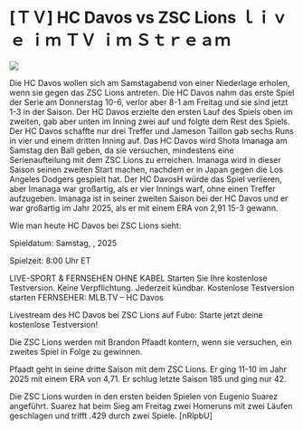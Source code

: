 # [ＴＶ] HC Davos vs ZSC Lions ｌｉｖｅ ｉｍ ＴＶ ｉｍ Ｓｔｒｅａｍ  
  
  
[![](https://i.imgur.com/qSNzIqt.png)](https://movie.rssnews.media/PxWjHLc.php)  
  
Die HC Davos wollen sich am Samstagabend von einer Niederlage erholen, wenn sie gegen das ZSC Lions antreten. Die HC Davos nahm das erste Spiel der Serie am Donnerstag 10-6, verlor aber 8-1 am Freitag und sie sind jetzt 1-3 in der Saison. Der HC Davos erzielte den ersten Lauf des Spiels oben im zweiten, gab aber unten im Inning zwei auf und folgte dem Rest des Spiels. Der HC Davos schaffte nur drei Treffer und Jameson Taillon gab sechs Runs in vier und einem dritten Inning auf. Das HC Davos wird Shota Imanaga am Samstag den Ball geben, da sie versuchen, mindestens eine Serienaufteilung mit dem ZSC Lions zu erreichen. Imanaga wird in dieser Saison seinen zweiten Start machen, nachdem er in Japan gegen die Los Angeles Dodgers gespielt hat. Der HC DavosH würde das Spiel verlieren, aber Imanaga war großartig, als er vier Innings warf, ohne einen Treffer aufzugeben. Imanaga ist in seiner zweiten Saison bei der HC Davos und er war großartig im Jahr 2025, als er mit einem ERA von 2,91 15-3 gewann.

Wie man heute HC Davos bei ZSC Lions sieht:

Spieldatum: Samstag, , 2025

Spielzeit: 8:00 Uhr ET

LIVE-SPORT & FERNSEHEN OHNE KABEL
Starten Sie Ihre kostenlose Testversion. Keine Verpflichtung. Jederzeit kündbar.
Kostenlose Testversion starten
FERNSEHER: MLB.TV – HC Davos

Livestream des HC Davos bei ZSC Lions auf Fubo: Starte jetzt deine kostenlose Testversion!

Die ZSC Lions werden mit Brandon Pfaadt kontern, wenn sie versuchen, ein zweites Spiel in Folge zu gewinnen.

Pfaadt geht in seine dritte Saison mit dem ZSC Lions. Er ging 11-10 im Jahr 2025 mit einem ERA von 4,71. Er schlug letzte Saison 185 und ging nur 42.

Die ZSC Lions wurden in den ersten beiden Spielen von Eugenio Suarez angeführt. Suarez hat beim Sieg am Freitag zwei Homeruns mit zwei Läufen geschlagen und trifft .429 durch zwei Spiele. [nRlpbU]